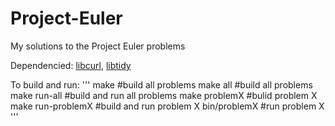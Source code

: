 # Project-Euler
My solutions to the Project Euler problems

Dependencied: [libcurl](https://curl.haxx.se/libcurl), [libtidy](http://www.html-tidy.org/developer)

To build and run:
'''
make #build all problems
make all #build all problems
make run-all #build and run all problems
make problemX #bulid problem X
make run-problemX #build and run problem X
bin/problemX #run problem X
'''